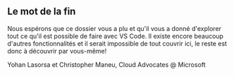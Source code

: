 ## Le mot de la fin

Nous espérons que ce dossier vous a plu et qu'il vous a donné d'explorer tout ce qu'il est possible de faire avec VS Code. Il existe encore beaucoup d'autres fonctionnalités et il serait impossible de tout couvrir ici, le reste est donc à découvrir par vous-même!

Yohan Lasorsa et Christopher Maneu, Cloud Advocates @ Microsoft
